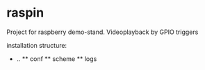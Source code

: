 # raspin
Project for raspberry demo-stand. Videoplayback by GPIO triggers

installation structure:
* ..
** conf
** scheme
** logs

